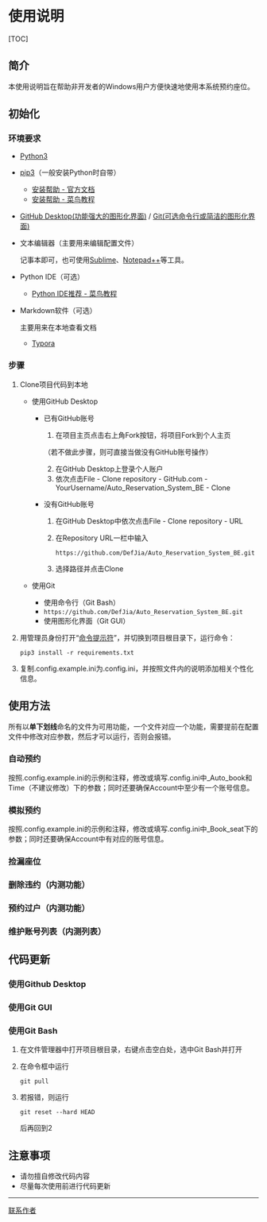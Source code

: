 # 使用说明

[TOC]

## 简介

本使用说明旨在帮助非开发者的Windows用户方便快速地使用本系统预约座位。

## 初始化

### 环境要求

- [Python3](https://www.python.org/downloads/)

- [pip3](https://pypi.org/project/pip/)（一般安装Python时自带）

  - [安装帮助 - 官方文档](https://pip-cn.readthedocs.io/en/latest/installing.html)
  - [安装帮助 - 菜鸟教程](http://www.runoob.com/w3cnote/python-pip-install-usage.html)

- [GitHub Desktop(功能强大的图形化界面)](https://desktop.github.com/) / [Git(可选命令行或简洁的图形化界面)](https://git-scm.com/downloads)

- 文本编辑器（主要用来编辑配置文件）

  记事本即可，也可使用[Sublime](https://www.sublimetext.com/3)、[Notepad++](https://notepad-plus-plus.org/download/v7.5.9.html)等工具。

- Python IDE（可选）

  - [Python IDE推荐 - 菜鸟教程](http://www.runoob.com/python/python-ide.html)

- Markdown软件（可选）

  主要用来在本地查看文档

  - [Typora](https://typora.io/#windows)

### 步骤

1. Clone项目代码到本地

   - 使用GitHub Desktop

     - 已有GitHub账号

       1. 在项目主页点击右上角Fork按钮，将项目Fork到个人主页

       （若不做此步骤，则可直接当做没有GitHub账号操作）

       2. 在GitHub Desktop上登录个人账户
       3. 依次点击File - Clone repository - GitHub.com - YourUsername/Auto_Reservation_System_BE - Clone

     - 没有GitHub账号

       1. 在GitHub Desktop中依次点击File - Clone repository - URL

       2. 在Repository URL一栏中输入

          `https://github.com/DefJia/Auto_Reservation_System_BE.git`

       3. 选择路径并点击Clone

   - 使用Git

     - 使用命令行（Git Bash）
     - `https://github.com/DefJia/Auto_Reservation_System_BE.git`
     - 使用图形化界面（Git GUI）

2. 用管理员身份打开“[命令提示符](https://zh.wikihow.com/%E6%89%93%E5%BC%80Windows%E7%B3%BB%E7%BB%9F%E7%9A%84%E5%91%BD%E4%BB%A4%E6%8F%90%E7%A4%BA%E7%AC%A6)”，并切换到项目根目录下，运行命令：

   `pip3 install -r requirements.txt`

3. 复制.config.example.ini为.config.ini，并按照文件内的说明添加相关个性化信息。

## 使用方法

所有以**单下划线**命名的文件为可用功能，一个文件对应一个功能，需要提前在配置文件中修改对应参数，然后才可以运行，否则会报错。

### 自动预约 

按照.config.example.ini的示例和注释，修改或填写.config.ini中_Auto_book和Time（不建议修改）下的参数；同时还要确保Account中至少有一个账号信息。

### 模拟预约

按照.config.example.ini的示例和注释，修改或填写.config.ini中_Book_seat下的参数；同时还要确保Account中有对应的账号信息。

### 捡漏座位

### 删除违约（内测功能）

### 预约过户（内测功能）

### 维护账号列表（内测列表）

## 代码更新

### 使用Github Desktop

### 使用Git GUI

### 使用Git Bash

1. 在文件管理器中打开项目根目录，右键点击空白处，选中Git Bash并打开

2. 在命令框中运行

   `git pull`

3. 若报错，则运行

   `git reset --hard HEAD`

   后再回到2

## 注意事项

- 请勿擅自修改代码内容
- 尽量每次使用前进行代码更新

------

[联系作者](mailto:code@defjia.top)